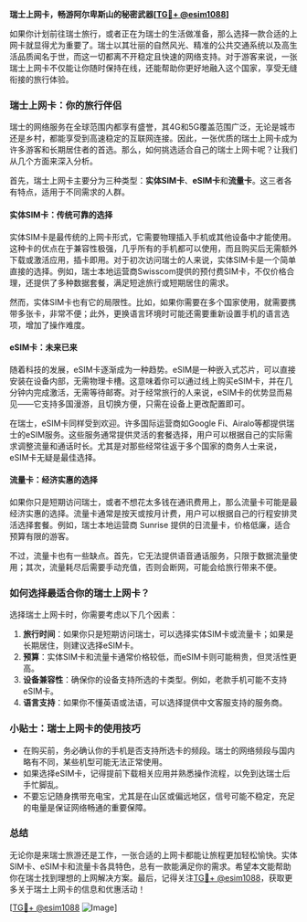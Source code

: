 **瑞士上网卡，畅游阿尔卑斯山的秘密武器[[TG💪+ @esim1088](https://t.me/s/esim1088)]**

如果你计划前往瑞士旅行，或者正在为瑞士的生活做准备，那么选择一款合适的上网卡就显得尤为重要了。瑞士以其壮丽的自然风光、精准的公共交通系统以及高生活品质闻名于世，而这一切都离不开稳定且快速的网络支持。对于游客来说，一张瑞士上网卡不仅能让你随时保持在线，还能帮助你更好地融入这个国家，享受无缝衔接的旅行体验。

### 瑞士上网卡：你的旅行伴侣

瑞士的网络服务在全球范围内都享有盛誉，其4G和5G覆盖范围广泛，无论是城市还是乡村，都能享受到高速稳定的互联网连接。因此，一张优质的瑞士上网卡成为许多游客和长期居住者的首选。那么，如何挑选适合自己的瑞士上网卡呢？让我们从几个方面来深入分析。

首先，瑞士上网卡主要分为三种类型：**实体SIM卡**、**eSIM卡**和**流量卡**。这三者各有特点，适用于不同需求的人群。

#### 实体SIM卡：传统可靠的选择

实体SIM卡是最传统的上网卡形式，它需要物理插入手机或其他设备中才能使用。这种卡的优点在于兼容性极强，几乎所有的手机都可以使用，而且购买后无需额外下载或激活应用，插卡即用。对于初次访问瑞士的人来说，实体SIM卡是一个简单直接的选择。例如，瑞士本地运营商Swisscom提供的预付费SIM卡，不仅价格合理，还提供了多种数据套餐，满足短途旅行或短期居住的需求。

然而，实体SIM卡也有它的局限性。比如，如果你需要在多个国家使用，就需要携带多张卡，非常不便；此外，更换语言环境时可能还需要重新设置手机的语言选项，增加了操作难度。

#### eSIM卡：未来已来

随着科技的发展，eSIM卡逐渐成为一种趋势。eSIM是一种嵌入式芯片，可以直接安装在设备内部，无需物理卡槽。这意味着你可以通过线上购买eSIM卡，并在几分钟内完成激活，无需等待邮寄。对于经常旅行的人来说，eSIM卡的优势显而易见——它支持多国漫游，且切换方便，只需在设备上更改配置即可。

在瑞士，eSIM卡同样受到欢迎。许多国际运营商如Google Fi、Airalo等都提供瑞士的eSIM服务。这些服务通常提供灵活的套餐选择，用户可以根据自己的实际需求调整流量和通话时长。尤其是对那些经常往返于多个国家的商务人士来说，eSIM卡无疑是最佳选择。

#### 流量卡：经济实惠的选择

如果你只是短期访问瑞士，或者不想花太多钱在通讯费用上，那么流量卡可能是最经济实惠的选择。流量卡通常是按天或按月计费，用户可以根据自己的行程安排灵活选择套餐。例如，瑞士本地运营商 Sunrise 提供的日流量卡，价格低廉，适合预算有限的游客。

不过，流量卡也有一些缺点。首先，它无法提供语音通话服务，只限于数据流量使用；其次，流量耗尽后需要手动充值，否则会断网，可能会给旅行带来不便。

### 如何选择最适合你的瑞士上网卡？

选择瑞士上网卡时，你需要考虑以下几个因素：

1. **旅行时间**：如果你只是短期访问瑞士，可以选择实体SIM卡或流量卡；如果是长期居住，则建议选择eSIM卡。
2. **预算**：实体SIM卡和流量卡通常价格较低，而eSIM卡则可能稍贵，但灵活性更高。
3. **设备兼容性**：确保你的设备支持所选的卡类型。例如，老款手机可能不支持eSIM卡。
4. **语言支持**：如果你不懂英语或法语，可以选择提供中文客服支持的服务商。

### 小贴士：瑞士上网卡的使用技巧

- 在购买前，务必确认你的手机是否支持所选卡的频段。瑞士的网络频段与国内略有不同，某些机型可能无法正常使用。
- 如果选择eSIM卡，记得提前下载相关应用并熟悉操作流程，以免到达瑞士后手忙脚乱。
- 不要忘记随身携带充电宝，尤其是在山区或偏远地区，信号可能不稳定，充足的电量是保证网络畅通的重要保障。

### 总结

无论你是来瑞士旅游还是工作，一张合适的上网卡都能让旅程更加轻松愉快。实体SIM卡、eSIM卡和流量卡各具特色，总有一款能满足你的需求。希望本文能帮助你在瑞士找到理想的上网解决方案。最后，记得关注[TG💪+ @esim1088](https://t.me/s/esim1088)，获取更多关于瑞士上网卡的信息和优惠活动！

[[TG💪+ @esim1088](https://t.me/s/esim1088) ![Image](https://i.postimg.cc/4NQfJmqS/Snipaste-2025-05-13-00-14-12.png)]
